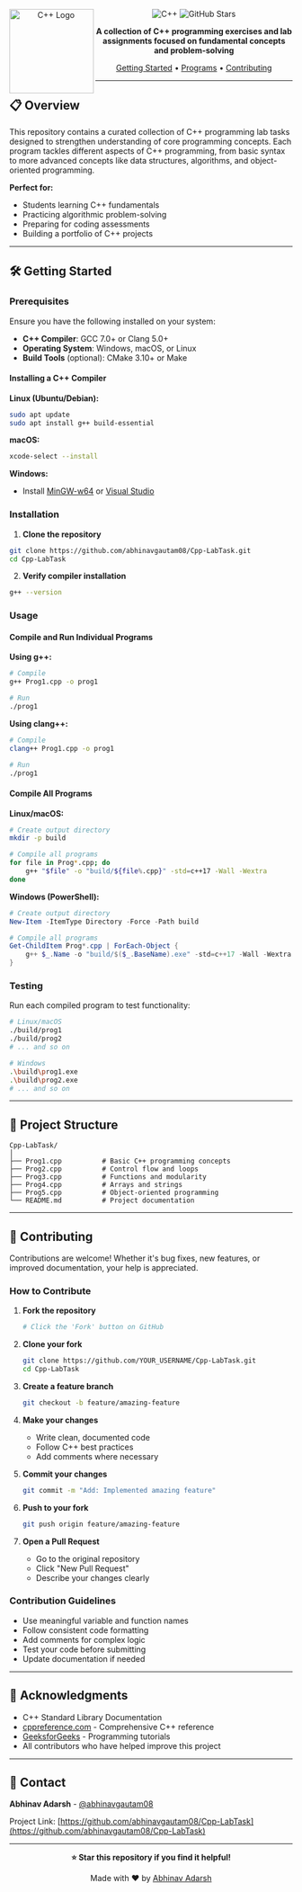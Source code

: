 <div align="center">

<img src="https://upload.wikimedia.org/wikipedia/commons/thumb/1/18/ISO_C%2B%2B_Logo.svg/459px-ISO_C%2B%2B_Logo.svg.png?20170928190710" align="left" width="150px" alt="C++ Logo"/>

![C++](https://img.shields.io/badge/C++-00599C?style=for-the-badge&logo=c%2B%2B&logoColor=white)
![GitHub Stars](https://img.shields.io/github/stars/abhinavgautam08/Cpp-LabTask?style=for-the-badge)

**A collection of C++ programming exercises and lab assignments focused on fundamental concepts and problem-solving**

[Getting Started](#-getting-started) • [Programs](#-programs) • [Contributing](#-contributing)

</div>

---

## 📋 Overview

This repository contains a curated collection of C++ programming lab tasks designed to strengthen understanding of core programming concepts. Each program tackles different aspects of C++ programming, from basic syntax to more advanced concepts like data structures, algorithms, and object-oriented programming.

**Perfect for:**
- Students learning C++ fundamentals
- Practicing algorithmic problem-solving
- Preparing for coding assessments
- Building a portfolio of C++ projects

---

## 🛠️ Getting Started

### Prerequisites

Ensure you have the following installed on your system:

- **C++ Compiler**: GCC 7.0+ or Clang 5.0+
- **Operating System**: Windows, macOS, or Linux
- **Build Tools** (optional): CMake 3.10+ or Make

#### Installing a C++ Compiler

**Linux (Ubuntu/Debian):**
```bash
sudo apt update
sudo apt install g++ build-essential
```

**macOS:**
```bash
xcode-select --install
```

**Windows:**
- Install [MinGW-w64](https://www.mingw-w64.org/) or [Visual Studio](https://visualstudio.microsoft.com/)

### Installation

1. **Clone the repository**
```bash
git clone https://github.com/abhinavgautam08/Cpp-LabTask.git
cd Cpp-LabTask
```

2. **Verify compiler installation**
```bash
g++ --version
```

### Usage

#### Compile and Run Individual Programs

**Using g++:**
```bash
# Compile
g++ Prog1.cpp -o prog1

# Run
./prog1
```

**Using clang++:**
```bash
# Compile
clang++ Prog1.cpp -o prog1

# Run
./prog1
```

#### Compile All Programs

**Linux/macOS:**
```bash
# Create output directory
mkdir -p build

# Compile all programs
for file in Prog*.cpp; do
    g++ "$file" -o "build/${file%.cpp}" -std=c++17 -Wall -Wextra
done
```

**Windows (PowerShell):**
```powershell
# Create output directory
New-Item -ItemType Directory -Force -Path build

# Compile all programs
Get-ChildItem Prog*.cpp | ForEach-Object {
    g++ $_.Name -o "build/$($_.BaseName).exe" -std=c++17 -Wall -Wextra
}
```

### Testing

Run each compiled program to test functionality:

```bash
# Linux/macOS
./build/prog1
./build/prog2
# ... and so on

# Windows
.\build\prog1.exe
.\build\prog2.exe
# ... and so on
```

---

## 📁 Project Structure

```
Cpp-LabTask/
│
├── Prog1.cpp          # Basic C++ programming concepts
├── Prog2.cpp          # Control flow and loops
├── Prog3.cpp          # Functions and modularity
├── Prog4.cpp          # Arrays and strings
├── Prog5.cpp          # Object-oriented programming
└── README.md          # Project documentation
```

---

## 🤝 Contributing

Contributions are welcome! Whether it's bug fixes, new features, or improved documentation, your help is appreciated.

### How to Contribute

1. **Fork the repository**
   ```bash
   # Click the 'Fork' button on GitHub
   ```

2. **Clone your fork**
   ```bash
   git clone https://github.com/YOUR_USERNAME/Cpp-LabTask.git
   cd Cpp-LabTask
   ```

3. **Create a feature branch**
   ```bash
   git checkout -b feature/amazing-feature
   ```

4. **Make your changes**
   - Write clean, documented code
   - Follow C++ best practices
   - Add comments where necessary

5. **Commit your changes**
   ```bash
   git commit -m "Add: Implemented amazing feature"
   ```

6. **Push to your fork**
   ```bash
   git push origin feature/amazing-feature
   ```

7. **Open a Pull Request**
   - Go to the original repository
   - Click "New Pull Request"
   - Describe your changes clearly

### Contribution Guidelines

- Use meaningful variable and function names
- Follow consistent code formatting
- Add comments for complex logic
- Test your code before submitting
- Update documentation if needed

---

## 🙏 Acknowledgments

- C++ Standard Library Documentation
- [cppreference.com](https://en.cppreference.com/) - Comprehensive C++ reference
- [GeeksforGeeks](https://www.geeksforgeeks.org/) - Programming tutorials
- All contributors who have helped improve this project

---

## 📧 Contact

**Abhinav Adarsh** - [@abhinavgautam08](https://github.com/abhinavgautam08)

Project Link: [https://github.com/abhinavgautam08/Cpp-LabTask](https://github.com/abhinavgautam08/Cpp-LabTask)

---

<div align="center">

**⭐ Star this repository if you find it helpful!**

Made with ❤️ by [Abhinav Adarsh](https://github.com/abhinavgautam08)

</div>
